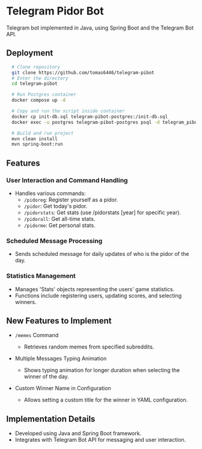 # Telegram Pidor Bot

Telegram bot implemented in Java, using Spring Boot and the Telegram Bot API.

## Deployment
```bash
  # Clone repository
  git clone https://github.com/tomas6446/telegram-pibot
  # Enter the directory
  cd telegram-pibot

  # Run Postgres container
  docker compose up -d

  # Copy and run the script inside container
  docker cp init-db.sql telegram-pibot-postgres:/init-db.sql
  docker exec -u postgres telegram-pibot-postgres psql -d telegram_pibot -f /init-db.sql

  # Build and run project
  mvn clean install
  mvn spring-boot:run
```

## Features

### User Interaction and Command Handling
- Handles various commands:
  - `/pidoreg`: Register yourself as a pidor.
  - `/pidor`: Get today's pidor.
  - `/pidorstats`: Get stats (use /pidorstats [year] for specific year).
  - `/pidorall`: Get all-time stats.
  - `/pidorme`: Get personal stats.

### Scheduled Message Processing
- Sends scheduled message for daily updates of who is the pidor of the day.

### Statistics Management
- Manages 'Stats' objects representing the users' game statistics.
- Functions include registering users, updating scores, and selecting winners.

 
## New Features to Implement

- `/memes` Command
  - Retrieves random memes from specified subreddits.

- Multiple Messages Typing Animation
  - Shows typing animation for longer duration when selecting the winner of the day.

- Custom Winner Name in Configuration
  - Allows setting a custom title for the winner in YAML configuration.

## Implementation Details
- Developed using Java and Spring Boot framework.
- Integrates with Telegram Bot API for messaging and user interaction.
